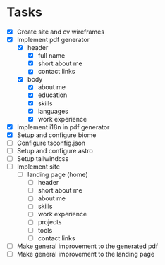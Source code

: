 # Tasks

- [x] Create site and cv wireframes
- [x] Implement pdf generator
  - [x] header
    - [x] full name
    - [x] short about me
    - [x] contact links
  - [x] body
    - [x] about me
    - [x] education
    - [x] skills
    - [x] languages
    - [x] work experience
- [x] Implement i18n in pdf generator
- [x] Setup and configure biome
- [ ] Configure tsconfig.json
- [ ] Setup and configure astro
- [ ] Setup tailwindcss
- [ ] Implement site
  - [ ] landing page (home)
    - [ ] header
    - [ ] short about me
    - [ ] about me
    - [ ] skills
    - [ ] work experience
    - [ ] projects
    - [ ] tools
    - [ ] contact links
- [ ] Make general improvement to the generated pdf
- [ ] Make general improvement to the landing page
